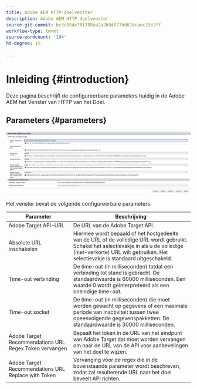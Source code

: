 ```yaml
---
title: Adobe AEM HTTP-doelvenster
description: Adobe AEM HTTP-doelvenster
source-git-commit: bc3c054e781789aa2a2b94f77b0616caec15e2ff
workflow-type: tm+mt
source-wordcount: '194'
ht-degree: 1%

---
```



# Inleiding {#introduction}

Deze pagina beschrijft de configureerbare parameters huidig in de Adobe AEM het Venster van HTTP van het Doel.

## Parameters {#parameters}

![Doel HTTP-venster](assets/httpwindow.png "Doel HTTP-venster")

Het venster bevat de volgende configureerbare parameters:

| Parameter | Beschrijving |
|---|---|
| Adobe Target API-URL | De URL van de Adobe Target API. |
| Absolute URL inschakelen | Hiermee wordt bepaald of het hostgedeelte van de URL of de volledige URL wordt gebruikt. Schakel het selectievakje in als u de volledige (niet-verkorte) URL wilt gebruiken. Het selectievakje is standaard uitgeschakeld. |
| Time-out verbinding | De time-out (in milliseconden) totdat een verbinding tot stand is gebracht. De standaardwaarde is 60000 milliseconden. Een waarde 0 wordt geïnterpreteerd als een oneindige time-out. |
| Time-out socket | De time-out (in milliseconden) die moet worden gewacht op gegevens of een maximale periode van inactiviteit tussen twee opeenvolgende gegevenspakketten. De standaardwaarde is 30000 milliseconden. |
| Adobe Target Recommendations URL Regex Token vervangen | Bepaalt het token in de URL van het eindpunt van Adobe Target dat moet worden vervangen om naar de URL van de API voor aanbevelingen van het doel te wijzen. |
| Adobe Target Recommendations URL Replace with Token | Vervanging voor de regex die in de bovenstaande parameter wordt beschreven, zodat zal resulterende URL naar het doel beveelt API richten. |
